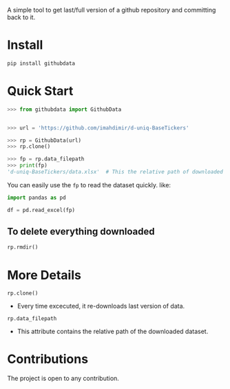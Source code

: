 A simple tool to get last/full version of a github repository and committing
back to
it.

# Install
```bash
pip install githubdata
```
# Quick Start

```python
>>> from githubdata import GithubData


>>> url = 'https://github.com/imahdimir/d-uniq-BaseTickers'

>>> rp = GithubData(url) 
>>> rp.clone()

>>> fp = rp.data_filepath
>>> print(fp)
'd-uniq-BaseTickers/data.xlsx'  # This the relative path of downloaded dataset
```

You can easily use the `fp` to read the dataset quickly. like:
```python
import pandas as pd

df = pd.read_excel(fp)
```

## To delete everything downloaded

```python
rp.rmdir()
```

# More Details

`rp.clone()`

- Every time excecuted, it re-downloads last version of data.

`rp.data_filepath`

- This attribute contains the relative path of the downloaded dataset.

# Contributions
The project is open to any contribution.